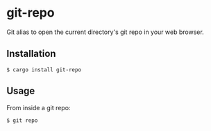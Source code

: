 # git-repo

Git alias to open the current directory's git repo in your web browser.

## Installation

```console
$ cargo install git-repo
```

## Usage

From inside a git repo:

```console
$ git repo
```
